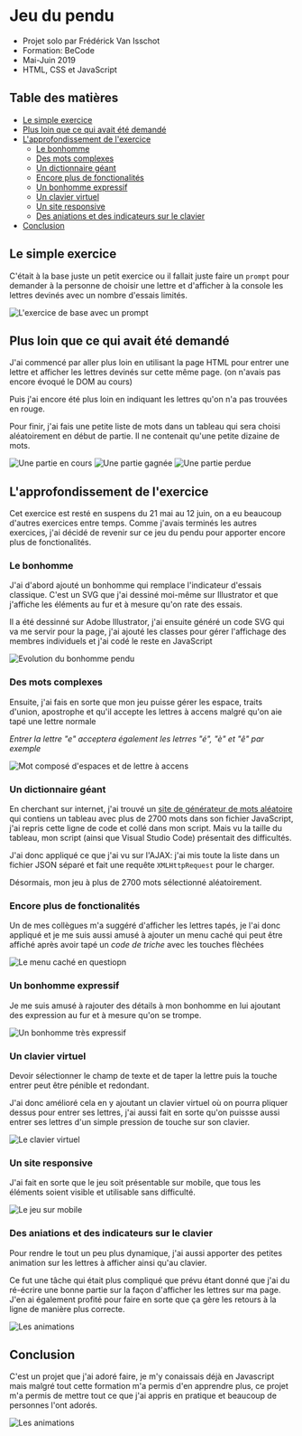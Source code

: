 # Jeu du pendu <!-- omit in toc -->

- Projet solo par Frédérick Van Isschot
- Formation: BeCode
- Mai-Juin 2019
- HTML, CSS et JavaScript

## Table des matières <!-- omit in toc -->

- [Le simple exercice](#Le-simple-exercice)
- [Plus loin que ce qui avait été demandé](#Plus-loin-que-ce-qui-avait-été-demandé)
- [L'approfondissement de l'exercice](#Lapprofondissement-de-lexercice)
  - [Le bonhomme](#Le-bonhomme)
  - [Des mots complexes](#Des-mots-complexes)
  - [Un dictionnaire géant](#Un-dictionnaire-géant)
  - [Encore plus de fonctionalités](#Encore-plus-de-fonctionalités)
  - [Un bonhomme expressif](#Un-bonhomme-expressif)
  - [Un clavier virtuel](#Un-clavier-virtuel)
  - [Un site responsive](#Un-site-responsive)
  - [Des aniations et des indicateurs sur le clavier](#Des-aniations-et-des-indicateurs-sur-le-clavier)
- [Conclusion](#Conclusion)

## Le simple exercice
C'était à la base juste un petit exercice ou il fallait juste faire un `prompt` pour demander à la personne de choisir une lettre et d'afficher à la console les lettres devinés avec un nombre d'essais limités.

![L'exercice de base avec un prompt](./markdown/screenshot-0.jpg)

## Plus loin que ce qui avait été demandé

J'ai commencé par aller plus loin en utilisant la page HTML pour entrer une lettre et afficher les lettres devinés sur cette même page. (on n'avais pas encore évoqué le DOM au cours)

Puis j'ai encore été plus loin en indiquant les lettres qu'on n'a pas trouvées en rouge.

Pour finir, j'ai fais une petite liste de mots dans un tableau qui sera choisi aléatoirement en début de partie. Il ne contenait qu'une petite dizaine de mots.

![Une partie en cours](./markdown/screenshot-1.jpg)
![Une partie gagnée](./markdown/screenshot-2.jpg)
![Une partie perdue](./markdown/screenshot-3.jpg)

## L'approfondissement de l'exercice
Cet exercice est resté en suspens du 21 mai au 12 juin, on a eu beaucoup d'autres exercices entre temps. Comme j'avais terminés les autres exercices, j'ai décidé de revenir sur ce jeu du pendu pour apporter encore plus de fonctionalités.

### Le bonhomme
J'ai d'abord ajouté un bonhomme qui remplace l'indicateur d'essais classique. C'est un SVG que j'ai dessiné moi-même sur Illustrator et que j'affiche les éléments au fur et à mesure qu'on rate des essais.

Il a été dessinné sur Adobe Illustrator, j'ai ensuite généré un code SVG qui va me servir pour la page, j'ai ajouté les classes pour gérer l'affichage des membres individuels et j'ai codé le reste en JavaScript

![Evolution du bonhomme pendu](./markdown/screenshot-4.gif)

### Des mots complexes
Ensuite, j'ai fais en sorte que mon jeu puisse gérer les espace, traits d'union, apostrophe et qu'il accepte les lettres à accens malgré qu'on aie tapé une lettre normale 

*Entrer la lettre "e" acceptera également les letrres "é", "è" et "ê" par exemple*

![Mot composé d'espaces et de lettre à accens](./markdown/screenshot-5.jpg)

### Un dictionnaire géant
En cherchant sur internet, j'ai trouvé un [site de générateur de mots aléatoire](http://www.textfixerfr.com/outils/generateur-de-mots-aleatoires.php) qui contiens un tableau avec plus de 2700 mots dans son fichier JavaScript, j'ai repris cette ligne de code et collé dans mon script. Mais vu la taille du tableau, mon script (ainsi que Visual Studio Code) présentait des difficultés.

J'ai donc appliqué ce que j'ai vu sur l'AJAX: j'ai mis toute la liste dans un fichier JSON séparé et fait une requête `XMLHttpRequest` pour le charger.

Désormais, mon jeu à plus de 2700 mots sélectionné aléatoirement.

### Encore plus de fonctionalités
Un de mes collègues m'a suggéré d'afficher les lettres tapés, je l'ai donc appliqué et je me suis aussi amusé à ajouter un menu caché qui peut être affiché après avoir tapé un *code de triche* avec les touches flèchées

![Le menu caché en questiopn](./markdown/screenshot-6.jpg)

### Un bonhomme expressif
Je me suis amusé à rajouter des détails à mon bonhomme en lui ajoutant des expression au fur et à mesure qu'on se trompe.

![Un bonhomme très expressif](./markdown/screenshot-7.gif)

### Un clavier virtuel
Devoir sélectionner le champ de texte et de taper la lettre puis la touche entrer peut être pénible et redondant.

J'ai donc amélioré cela en y ajoutant un clavier virtuel où on pourra pliquer dessus pour entrer ses lettres, j'ai aussi fait en sorte qu'on puissse aussi entrer ses lettres d'un simple pression de touche sur son clavier.

![Le clavier virtuel](./markdown/screenshot-8.jpg)

### Un site responsive
J'ai fait en sorte que le jeu soit présentable sur mobile, que tous les éléments soient visible et utilisable sans difficulté.

![Le jeu sur mobile](./markdown/screenshot-9.jpg)

### Des aniations et des indicateurs sur le clavier
Pour rendre le tout un peu plus dynamique, j'ai aussi apporter des petites animation sur les lettres à afficher ainsi qu'au clavier.

Ce fut une tâche qui était plus compliqué que prévu étant donné que j'ai du ré-écrire une bonne partie sur la façon d'afficher les lettres sur ma page. J'en ai également profité pour faire en sorte que ça gère les retours à la ligne de manière plus correcte.

![Les animations](./markdown/screenshot-11.gif)

## Conclusion
C'est un projet que j'ai adoré faire, je m'y conaissais déjà en Javascript mais malgré tout cette formation m'a permis d'en apprendre plus, ce projet m'a permis de mettre tout ce que j'ai appris en pratique et beaucoup de personnes l'ont adorés.

![Les animations](./markdown/screenshot-10.gif)

